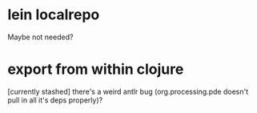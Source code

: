 # lein localrepo

Maybe not needed?

# export from within clojure

[currently stashed] there's a weird antlr bug (org.processing.pde
doesn't pull in all it's deps properly)?
